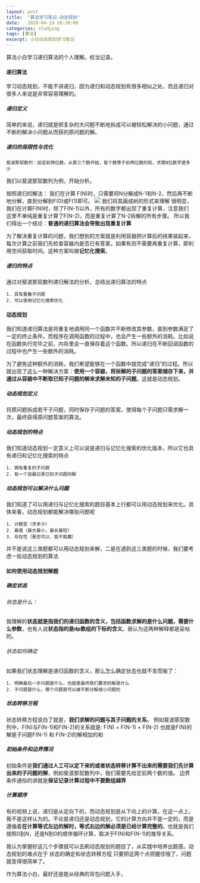 ```yaml
---
layout: post
title:  "算法学习笔记-动态规划"
date:   2020-04-19 18:30:00
categories: studying
tags: [算法]
excerpt: 小白动态规划学习笔记
---
```


算法小白学习递归算法的个人理解。权当记录。


#### 递归算法
学习动态规划，不能不讲递归，因为递归和动态规划有很多相似之处，而且递归对很多人来说是非常容易理解的。

##### 递归定义
简单的来说，递归就是把复杂的大问题不断地拆成可以被轻松解决的小问题，通过不断的解决小问题从而获的原问题的解。

##### 递归的局限性与优化

```
斐波那契数列：给定前两位数，从第三个数开始，每个数等于前两位数的和，求第N位数字是多少
```
我们以斐波那契数列为例，开始分析。

按照递归的解法：
我们在计算 F(N)时，只需要将N分解成N-1和N-2，然后再不断地分解，直到分解到F(0)或F(1)即可。
![](https://tva1.sinaimg.cn/large/007S8ZIlly1ge5vp84mw3j30q70h8400.jpg)
我们将其画成树的形式来理解
很明显，我们在计算F(N)时，除了F(N-1)以外，所有的数字都出现了重复计算，注意我们这里不单纯是重复计算了F(N-2)，而是重复计算了N-2拆解的所有步骤。
所以我们得出一个结论：**普通的递归算法会导致出现重复计算**

为了解决重复计算的问题，我们想到的方案就是利用容器把计算后的结果装起来，每次计算之前我们先检查容器内是否已有答案，如果有则不需要再重复计算，即利用空间获取时间。这种方案叫做**记忆化搜索**。

##### 递归的特点
通过对斐波那契数列递归解法的分析，总结出递归算法的特点

```
1. 具有重叠子问题
2. 可以使用记忆化搜索优化
```

#### 动态规划

我们知道递归算法是将重复地调用同一个函数并不断修改其参数，直到参数满足了一定的终止条件。而程序在调用函数的过程中，也会产生一些额外的消耗。比如说在函数执行完毕之前，内存里会一直保存着这个函数。所以递归在不断回调函数的过程中也产生一些额外的消耗。

为了避免这种额外的消耗，我们希望能够在一个函数中就完成“递归”的过程。所以就出现了这么一种解决方案：**使用一个容器，将拆解的子问题的答案储存下来，并通过从容器中不断取已知子问题的解来求解未知的子问题**。这就是动态规划。

##### 动态规划定义

将原问题拆成若干子问题，同时保存子问题的答案，使得每个子问题只需求解一次，最终获得原问题答案的算法。

##### 动态规划的特点

我们知道动态规划一定意义上可以说是递归与记忆化搜索的优化版本，所以它也具有递归和记忆化搜索的特点

```
1. 拥有重复的子问题
2. 有一个容器记录已知子问题的解
```

##### 动态规划可以解决什么问题

我们知道了可以用递归与记忆化搜索的题目基本上行都可以用动态规划来优化。具体来看，动态规划都能解决哪些问题呢 

```
1. 计数型（求多少）
2. 最值（最大最小，最长最短）
3. 存在性（是否可以，能不能赢）
```
并不是说这三类题都可以用动态规划来解，二是在遇到这三类题的时候，我们要考虑一些动态规划的算法

#### 如何使用动态规划解题

##### 确定状态

###### 状态是什么：

我理解的**状态就是指我们的递归函数的含义，包括函数求解的是什么问题，需要什么参数**，也有人说**状态指的是dp数组的下标的含义**。我认为这两种解释都是妥帖的。

###### 状态如何确定

 如果我们状态理解是递归函数的含义，那么怎么确定状态也就不言而喻了： 

 ```
 1. 明确最后一步问题是什么，也就是最终我们要求的解是什么
 2. 子问题是什么，哪个问题是可以被不断分解成小问题的
 ```
  
##### 状态转移方程

状态转移方程说白了就是，**我们求解的问题与其子问题的关系**。
例如斐波那契数列中，F(N)与F(N-1)和F(N-2)的关系就是:
F(N) = F(N-1) + F(N-2)
也就是F(N)的解是子问题F(N-1) 和 F(N-2)的解相加的和

##### 初始条件和边界情况

初始条件是**我们通过人工可以定下来的或者状态转移计算不出来的需要我们先计算出来的子问题的解**，例如斐波那契数列中，我们需要先给定前两个数的值。
边界条件通俗的讲就是**保证记录计算过程中不要数组越界**

##### 计算顺序

有的视频上说，递归是从定向下的，而动态规划是从下向上的计算。在这一点上，我不是这样认为的。不论是递归还是动态规划，它的计算方向并不是一定的，而是遵循着**在计算等式左边的解时，等式右边的解必须是已经计算完整的**。也就是我们按照0到N，还是N到0的顺序循环计算，取决于F(N)和F(N-1)的推导关系。

我认为掌握好这几个步骤就可以去刷动态规划的题目了，从实践中培养出题感。动态规划的难点在于 状态的确定和状态转移方程 只要把这两个点把握住哦了，问题就变得很简单了。

作为算法小白，最好还是能从经典的背包问题入手，


